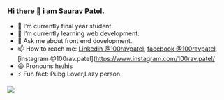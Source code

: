 ### Hi there 👋 i am Saurav Patel.
- 🔭 I’m currently final year student.
- 🌱 I’m currently learning web development.
- 💬 Ask me about front end dovelopment.
- 📫 How to reach me: [Linkedin @100ravpatel](https://www.linkedin.com/in/100ravpatel/),
                       [facebook @100ravpatel](facebook%20@100ravpatel),
                       [instagram @100rav.patel](https://www.instagram.com/100rav.patel/                      
- 😄 Pronouns:he/his
- ⚡ Fun fact: Pubg Lover,Lazy person.
<img src="https://github-readme-stats.vercel.app/api?username=100ravpatel&&show_icons=true&title_color=ffffff&icon_color=bb2acf&text_color=daf7dc&bg_color=151515">
